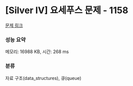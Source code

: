 # [Silver IV] 요세푸스 문제 - 1158 

[문제 링크](https://www.acmicpc.net/problem/1158) 

### 성능 요약

메모리: 16988 KB, 시간: 268 ms

### 분류

자료 구조(data_structures), 큐(queue)

